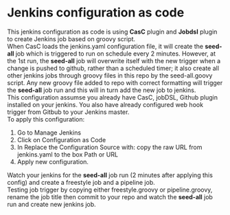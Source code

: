 # Jenkins configuration as code
This jenkins configuration as code is using **CasC** plugin and **Jobdsl** plugin to create Jenkins job based on groovy script.<br> 
When CasC loads the jenkins.yaml configuration file, it will create the **seed-all** job which is triggered to run on schedule every 2 minutes. 
However, at the 1st run, the **seed-all** job will overwrite itself with the new trigger when a change is pushed to github, rather than a scheduled timer; it also create all other jenkins jobs through groovy files in this repo by the seed-all.goovy script. Any new groovy file added to repo with correct formatting will trigger the **seed-all** job run and this will in turn add the new job to jenkins. <br>
This configuration assumse you already have CasC, jobDSL, Github plugin installed on your jenkins. You also have already configured web hook trigger from Gitbub to your Jenkins master.<br>
To apply this configuration:
1. Go to Manage Jenkins
1. Click on Configuration as Code
1. In Replace the Configuration Source with: copy the raw URL from jenkins.yaml to the box Path or URL 
1. Apply new configuration.

Watch your jenkins for the **seed-all** job run (2 minutes after applying this config) and create a freestyle job and a pipeline job.<br>
Testing job trigger by copying either freestyle.groovy or pipeline.groovy, rename the job title then commit to your repo and watch the **seed-all** job run and create new jenkins job.
